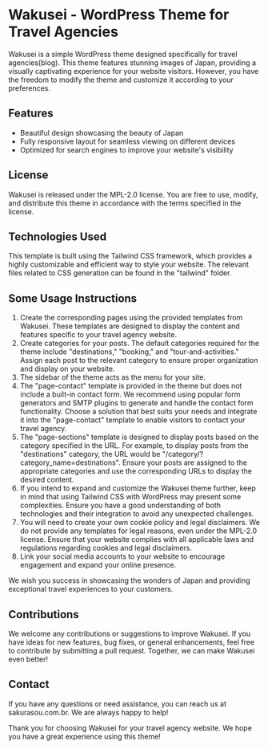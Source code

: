 # Wakusei - WordPress Theme for Travel Agencies

<p>Wakusei is a simple WordPress theme designed specifically for travel agencies(blog). This theme features stunning images of Japan, providing a visually captivating experience for your website visitors. However, you have the freedom to modify the theme and customize it according to your preferences.</p>

## Features
<ul>
  <li>Beautiful design showcasing the beauty of Japan</li>
  <li>Fully responsive layout for seamless viewing on different devices</li>
  <li>Optimized for search engines to improve your website's visibility</li>
</ul>

## License
<p>Wakusei is released under the MPL-2.0 license. You are free to use, modify, and distribute this theme in accordance with the terms specified in the license.</p>

## Technologies Used
<p>This template is built using the Tailwind CSS framework, which provides a highly customizable and efficient way to style your website. The relevant files related to CSS generation can be found in the "tailwind" folder.</p>

## Some Usage Instructions

1. Create the corresponding pages using the provided templates from Wakusei. These templates are designed to display the content and features specific to your travel agency website.
2. Create categories for your posts. The default categories required for the theme include "destinations," "booking," and "tour-and-activities." Assign each post to the relevant category to ensure proper organization and display on your website.
3. The sidebar of the theme acts as the menu for your site.
4. The "page-contact" template is provided in the theme but does not include a built-in contact form. We recommend using popular form generators and SMTP plugins to generate and handle the contact form functionality. Choose a solution that best suits your needs and integrate it into the "page-contact" template to enable visitors to contact your travel agency.
5. The "page-sections" template is designed to display posts based on the category specified in the URL. For example, to display posts from the "destinations" category, the URL would be "/category/?category_name=destinations". Ensure your posts are assigned to the appropriate categories and use the corresponding URLs to display the desired content.
6. If you intend to expand and customize the Wakusei theme further, keep in mind that using Tailwind CSS with WordPress may present some complexities. Ensure you have a good understanding of both technologies and their integration to avoid any unexpected challenges.
6. You will need to create your own cookie policy and legal disclaimers. We do not provide any templates for legal reasons, even under the MPL-2.0 license. Ensure that your website complies with all applicable laws and regulations regarding cookies and legal disclaimers.
7. Link your social media accounts to your website to encourage engagement and expand your online presence.

We wish you success in showcasing the wonders of Japan and providing exceptional travel experiences to your customers.

## Contributions
<p>We welcome any contributions or suggestions to improve Wakusei. If you have ideas for new features, bug fixes, or general enhancements, feel free to contribute by submitting a pull request. Together, we can make Wakusei even better!</p>

## Contact
<p>If you have any questions or need assistance, you can reach us at sakurasou.com.br. We are always happy to help!</p>

<p>Thank you for choosing Wakusei for your travel agency website. We hope you have a great experience using this theme!</p>
